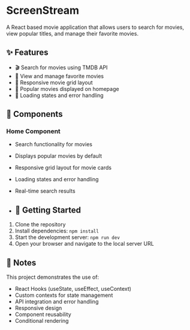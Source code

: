 # ScreenStream

A React based movie application that allows users to search for movies, view popular titles, and manage their favorite movies.

## ✨ Features

- 🎬 Search for movies using TMDB API
- 🌟 View and manage favorite movies
- 📱 Responsive movie grid layout
- 🎯 Popular movies displayed on homepage
- 💫 Loading states and error handling

## 🚀 Components

### Home Component
- Search functionality for movies
- Displays popular movies by default
- Responsive grid layout for movie cards
- Loading states and error handling
- Real-time search results

- ## 🚀 Getting Started

1. Clone the repository
2. Install dependencies: `npm install`
3. Start the development server: `npm run dev`
4. Open your browser and navigate to the local server URL

## 📝 Notes

This project demonstrates the use of:
- React Hooks (useState, useEffect, useContext)
- Custom contexts for state management
- API integration and error handling
- Responsive design
- Component reusability
- Conditional rendering
